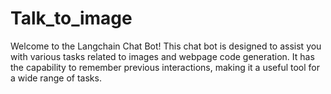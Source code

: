 # Talk_to_image
Welcome to the Langchain Chat Bot! This chat bot is designed to assist you with various tasks related to images and webpage code generation. It has the capability to remember previous interactions, making it a useful tool for a wide range of tasks.
